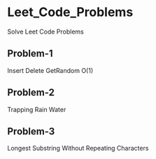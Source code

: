 # Leet_Code_Problems
Solve Leet Code Problems

## Problem-1
Insert Delete GetRandom O(1)

## Problem-2
 Trapping Rain Water

 ## Problem-3
 Longest Substring Without Repeating Characters

